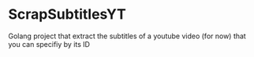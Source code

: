 # ScrapSubtitlesYT
Golang project that extract the subtitles of a youtube video (for now) that you can specifiy by its ID
